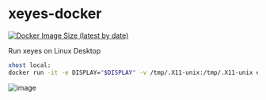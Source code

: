 # xeyes-docker

[![Docker Image Size (latest by date)](https://img.shields.io/docker/image-size/eggplanter/xeyes)](https://hub.docker.com/r/eggplanter/xeyes)

Run xeyes on Linux Desktop

```bash
xhost local:
docker run -it -e DISPLAY="$DISPLAY" -v /tmp/.X11-unix:/tmp/.X11-unix eggplanter/xeyes
```

![image](https://user-images.githubusercontent.com/42153744/132149348-b0509d49-ccaa-4501-8844-9d38d41626a1.png)

